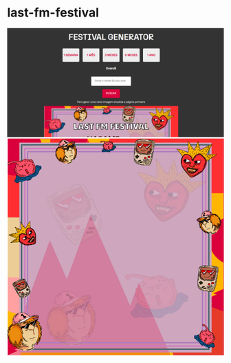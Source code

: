 # last-fm-festival

<img src="/print_01.png" alt="Print"/>

<img src="/lastfm_02.png" alt="Template"/>
